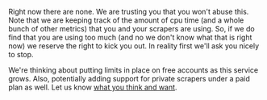 Right now there are none. We are trusting you that you won't abuse this.
Note that we are keeping track of the amount of cpu time (and a whole bunch of
other metrics) that you and your scrapers are using. So, if we do find that you
are using too much (and no we don't know what that is right now) we reserve the
right to kick you out. In reality first we'll ask you nicely to stop.

We're thinking about putting limits in place on free accounts as this service
grows. Also, potentially adding support for private scrapers under a paid plan
as well. Let us know [what you think and want](mailto:contact@oaf.org.au).

